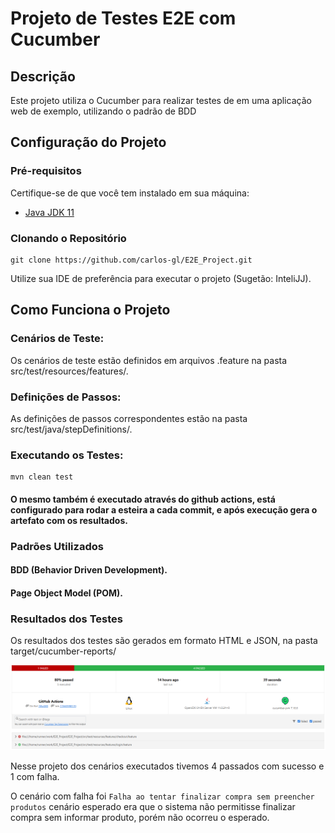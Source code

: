 # Projeto de Testes E2E com Cucumber

## Descrição

Este projeto utiliza o Cucumber para realizar testes de em uma aplicação web de exemplo, utilizando o padrão de BDD

## Configuração do Projeto

### Pré-requisitos

Certifique-se de que você tem instalado em sua máquina:

- [Java JDK 11](https://www.oracle.com/java/technologies/javase-jdk11-downloads.html)

### Clonando o Repositório

```
git clone https://github.com/carlos-gl/E2E_Project.git
```
Utilize sua IDE de preferência para executar o projeto (Sugetão: InteliJJ).

## Como Funciona o Projeto
### Cenários de Teste: 
Os cenários de teste estão definidos em arquivos .feature na pasta src/test/resources/features/.

### Definições de Passos: 
As definições de passos correspondentes estão na pasta src/test/java/stepDefinitions/.

### Executando os Testes:
```
mvn clean test
```

#### O mesmo também é executado através do github actions, está configurado para rodar a esteira a cada commit, e após execução gera o artefato com os resultados.
### Padrões Utilizados
#### BDD (Behavior Driven Development).
#### Page Object Model (POM).

### Resultados dos Testes
Os resultados dos testes são gerados em formato HTML e JSON, na pasta target/cucumber-reports/

![img.png](img.png)

Nesse projeto dos cenários executados tivemos 4 passados com sucesso e 1 com falha.

O cenário com falha foi `Falha ao tentar finalizar compra sem preencher produtos` cenário esperado era que o sistema não permitisse finalizar compra sem informar produto, porém não ocorreu o esperado.
